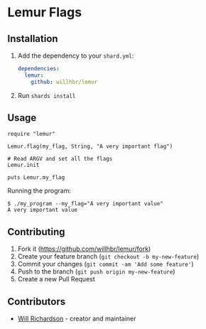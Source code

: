 # Lemur Flags

## Installation

1. Add the dependency to your `shard.yml`:

   ```yaml
   dependencies:
     lemur:
       github: willhbr/lemur
   ```

2. Run `shards install`

## Usage

```crystal
require "lemur"

Lemur.flag(my_flag, String, "A very important flag")

# Read ARGV and set all the flags
Lemur.init

puts Lemur.my_flag
```

Running the program:

```shell
$ ./my_program --my_flag="A very important value"
A very important value
```

## Contributing

1. Fork it (<https://github.com/willhbr/lemur/fork>)
2. Create your feature branch (`git checkout -b my-new-feature`)
3. Commit your changes (`git commit -am 'Add some feature'`)
4. Push to the branch (`git push origin my-new-feature`)
5. Create a new Pull Request

## Contributors

- [Will Richardson](https://github.com/willhbr) - creator and maintainer

